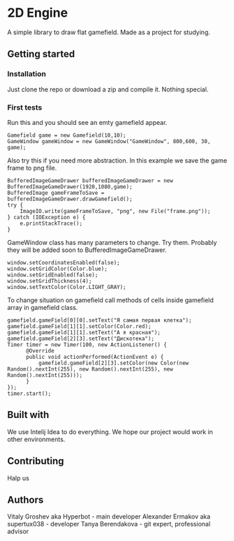 # 2D Engine
A simple library to draw flat gamefield. Made as a project for studying.
## Getting started
### Installation
Just clone the repo or download a zip and compile it. Nothing special.
### First tests
Run this and you should see an emty gamefield appear.
```
Gamefield game = new Gamefield(10,10);
GameWindow gameWindow = new GameWindow("GameWindow", 800,600, 30, game);
```
Also try this if you need more abstraction. In this example we save the game frame to png file.
```
BufferedImageGameDrawer bufferedImageGameDrawer = new BufferedImageGameDrawer(1920,1080,game);
BufferedImage gameFrameToSave = bufferedImageGameDrawer.drawGamefield();
try {
    ImageIO.write(gameFrameToSave, "png", new File("frame.png"));
} catch (IOException e) {
    e.printStackTrace();
}
```
GameWindow class has many parameters to change. Try them. Probably they will be added soon to BufferedImageGameDrawer.
```
window.setCoordinatesEnabled(false);
window.setGridColor(Color.blue);
window.setGridEnabled(false);
window.setGridThickness(4);
window.setTextColor(Color.LIGHT_GRAY);
```
To change situation on gamefield call methods of cells inside gamefield array in gamefield class.
```
gamefield.gameField[0][0].setText("Я самая первая клетка");
gamefield.gameField[1][1].setColor(Color.red);
gamefield.gameField[1][1].setText("А я красная");
gamefield.gameField[2][3].setText("Дискотека");
Timer timer = new Timer(100, new ActionListener() {
      @Override
      public void actionPerformed(ActionEvent e) {
          gamefield.gameField[2][3].setColor(new Color(new Random().nextInt(255), new Random().nextInt(255), new Random().nextInt(255)));
      }
});
timer.start();
```
## Built with
We use Intelij Idea to do everything. We hope our project would work in other environments.
## Contributing
Halp us
## Authors
Vitaly Groshev aka Hyperbot - main developer
Alexander Ermakov aka supertux038 - developer
Tanya Berendakova - git expert, professional advisor